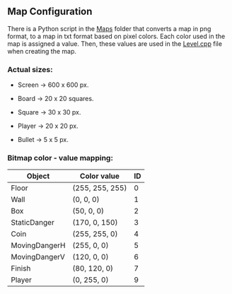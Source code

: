 ## Map Configuration

There is a Python script in the [Maps](Game/Maps) folder that converts a map in png format, to a map in txt format based on pixel colors. Each color used in the map is assigned a value. Then, these values are used in the [Level.cpp](Game/Level.cpp) file when creating the map.

### Actual sizes: 

- Screen -> 600 x 600 px.

- Board -> 20 x 20 squares.  


- Square -> 30 x 30 px.  
- Player -> 20 x 20 px.  
- Bullet -> 5 x 5 px.  

### Bitmap color - value mapping:

| Object        | Color value     | ID  |
|---------------|-----------------|-----|
| Floor         | (255, 255, 255) | 0   |
| Wall          | (0, 0, 0)       | 1   |
| Box           | (50, 0, 0)      | 2   |
| StaticDanger  | (170, 0, 150)   | 3   |
| Coin          | (255, 255, 0)   | 4   |
| MovingDangerH | (255, 0, 0)     | 5   |
| MovingDangerV | (120, 0, 0)     | 6   |
| Finish        | (80, 120, 0)    | 7   |
| Player        | (0, 255, 0)     | 9   |



